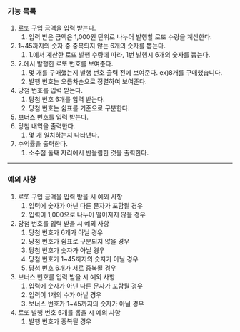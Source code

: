### 기능 목록
1. 로또 구입 금액을 입력 받는다.
   1. 입력 받은 금액은 1,000원 단위로 나누어 발행할 로또 수량을 계산한다.
2. 1~45까지의 숫자 중 중복되지 않는 6개의 숫자를 뽑는다.
   1. 1.에서 계산한 로또 발행 수량에 따라, 1번 발행시 6개의 숫자를 뽑는다.
3. 2.에서 발행한 로또 번호를 보여준다. 
   1. 몇 개를 구매했는지 발행 번호 출력 전에 보여준다. ex)8개를 구매했습니다.
   2. 발행 번호는 오름차순으로 정렬하여 보여준다.
4. 당첨 번호를 입력 받는다.
   1. 당첨 번호 6개를 입력 받는다.
   2. 당첨 번호는 쉼표를 기준으로 구분한다.
5. 보너스 번호를 입력 받는다.
6. 당첨 내역을 출력한다.
   1. 몇 개 일치하는지 나타낸다.
7. 수익률을 출력한다.
   1. 소수점 둘째 자리에서 반올림한 것을 출력한다.


---

### 예외 사항
1. 로또 구입 금액을 입력 받을 시 예외 사항
   1. 입력에 숫자가 아닌 다른 문자가 포함될 경우
   2. 입력이 1,000으로 나누어 떨어지지 않을 경우
2. 당첨 번호를 입력 받을 시 예외 사항
   1. 당첨 번호가 6개가 아닐 경우
   2. 당첨 번호가 쉼표로 구분되지 않을 경우
   3. 당첨 번호가 숫자가 아닐 경우
   4. 당첨 번호가 1~45까지의 숫자가 아닐 경우
   5. 당첨 번호 6개가 서로 중복될 경우
3. 보너스 번호를 입력 받을 시 예외 사항
   1. 입력에 숫자가 아닌 다른 문자가 포함될 경우
   2. 입력이 1개의 수가 아닐 경우
   3. 보너스 번호가 1~45까지의 숫자가 아닐 경우
4. 로또 발행 번호 6개를 뽑을 시 예외 사항
   1. 발행 번호가 중복될 경우